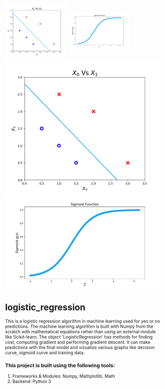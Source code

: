 <img align="middle" width="200" alt="final result" src="https://github.com/SrimanPolusani/logistic_regression/blob/master/decision_curve.png?raw=true"> <img align="middle" width="200" alt="sigmoid graph" src="https://github.com/SrimanPolusani/logistic_regression/blob/master/sigmoid_graph.png?raw=true">

![alt-text-1](decision_curve.png "title-1") ![alt-text-2](sigmoid_graph.png "title-2")

<h1>logistic_regression</h1>
<p>This is a logistic regression algorithm in machine learning used for yes or no predictions. The machine learning algorithm is built with Numpy from the scratch with mathematical equations rather than using an external module like Scikit-learn. The object 'LogisticRegression' has methods for finding cost, computing gradient and performing gradient descent. It can make predictions with the final model and vizualize various graphs like decision curve, sigmoid curve and training data.</p>
<h3>This project is built using the following tools:</h3>
<ol>
  <li>Frameworks & Modules: Numpy, Mathplotlib, Math</li>
  <li>Backend: Python 3</li>
</ol>
